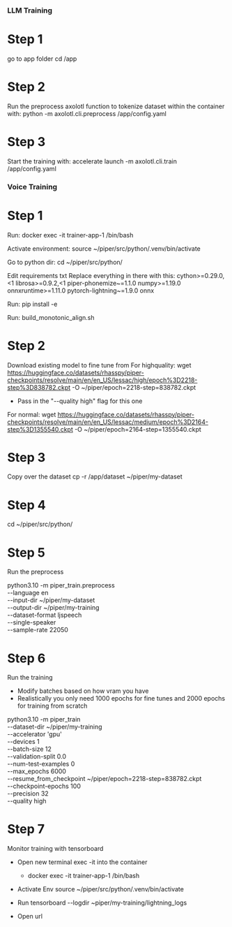 ### LLM Training
# Step 1
go to app folder
cd /app

# Step 2

Run the preprocess axolotl function to tokenize dataset within the container with: 
python -m axolotl.cli.preprocess /app/config.yaml

# Step 3

Start the training with: 
accelerate launch -m axolotl.cli.train /app/config.yaml


### Voice Training
# Step 1
Run:  docker exec -it trainer-app-1 /bin/bash

Activate environment:
source ~/piper/src/python/.venv/bin/activate

Go to python dir:
cd ~/piper/src/python/

Edit requirements txt Replace everything in there with this:
cython>=0.29.0,<1
librosa>=0.9.2,<1
piper-phonemize~=1.1.0
numpy>=1.19.0
onnxruntime>=1.11.0
pytorch-lightning~=1.9.0
onnx

Run:
pip install -e

Run:
build_monotonic_align.sh

# Step 2
Download existing model to fine tune from
For highquality:
wget https://huggingface.co/datasets/rhasspy/piper-checkpoints/resolve/main/en/en_US/lessac/high/epoch%3D2218-step%3D838782.ckpt -O ~/piper/epoch=2218-step=838782.ckpt
* Pass in the "--quality high" flag for this one

For normal:
wget https://huggingface.co/datasets/rhasspy/piper-checkpoints/resolve/main/en/en_US/lessac/medium/epoch%3D2164-step%3D1355540.ckpt -O ~/piper/epoch=2164-step=1355540.ckpt

# Step 3
Copy over the dataset
cp -r /app/dataset ~/piper/my-dataset

# Step 4
cd ~/piper/src/python/

# Step 5
Run the preprocess

python3.10 -m piper_train.preprocess \
  --language en \
  --input-dir ~/piper/my-dataset \
  --output-dir ~/piper/my-training \
  --dataset-format ljspeech \
  --single-speaker \
  --sample-rate 22050

# Step 6
Run the training

* Modify batches based on how vram you have
* Realistically you only need 1000 epochs for fine tunes and 2000 epochs for training from scratch

python3.10 -m piper_train \
    --dataset-dir ~/piper/my-training \
    --accelerator 'gpu' \
    --devices 1 \
    --batch-size 12 \
    --validation-split 0.0 \
    --num-test-examples 0 \
    --max_epochs 6000 \
    --resume_from_checkpoint ~/piper/epoch=2218-step=838782.ckpt \
    --checkpoint-epochs 100 \
    --precision 32 \
    --quality high

# Step 7
Monitor training with tensorboard

* Open new terminal exec -it into the container
    *  docker exec -it trainer-app-1 /bin/bash

* Activate Env
source ~/piper/src/python/.venv/bin/activate

* Run tensorboard --logdir ~piper/my-training/lightning_logs

* Open url